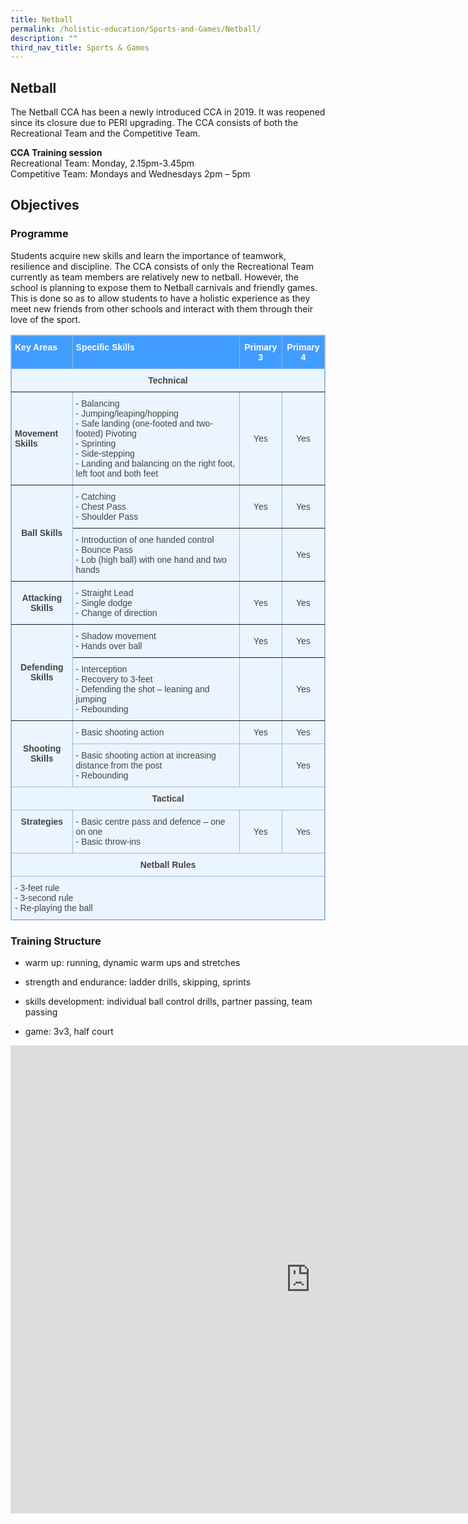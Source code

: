```yaml
---
title: Netball
permalink: /holistic-education/Sports-and-Games/Netball/
description: ""
third_nav_title: Sports & Games
---
```

## Netball

The Netball CCA has been a newly introduced CCA in 2019. It was reopened since its closure due to PERI upgrading. The CCA consists of both the Recreational Team and the Competitive Team.

**CCA Training session**<br>
Recreational Team: Monday, 2.15pm-3.45pm<br>
Competitive Team: Mondays and Wednesdays 2pm – 5pm

## Objectives


### Programme


Students acquire new skills and learn the importance of teamwork, resilience and discipline. The CCA consists of only the Recreational Team currently as team members are relatively new to netball. However, the school is planning to expose them to Netball carnivals and friendly games. This is done so as to allow students to have a holistic experience as they meet new friends from other schools and interact with them through their love of the sport.

<style type="text/css">table, th{ border: 1px solid black; } 
td { border: 1px solid black; } 

.tg  {border-collapse:collapse;border-color:#9ABAD9;border-spacing:0;}
.tg td{background-color:#EBF5FF;border-color:#9ABAD9;border-style:solid;border-width:1px;color:#444;
  font-family:Arial, sans-serif;font-size:14px;overflow:hidden;padding:10px 5px;word-break:normal;}
.tg th{background-color:#409cff;border-color:#9ABAD9;border-style:solid;border-width:1px;color:#fff;
  font-family:Arial, sans-serif;font-size:14px;font-weight:normal;overflow:hidden;padding:10px 5px;word-break:normal;}
.tg .tg-9wq8{border-color:inherit;text-align:center;vertical-align:middle}
.tg .tg-wa1i{font-weight:bold;text-align:center;vertical-align:middle}
.tg .tg-fymr{border-color:inherit;font-weight:bold;text-align:left;vertical-align:top}
.tg .tg-7btt{border-color:inherit;font-weight:bold;text-align:center;vertical-align:top}
.tg .tg-g7sd{border-color:inherit;font-weight:bold;text-align:left;vertical-align:middle}
.tg .tg-0pky{border-color:inherit;text-align:left;vertical-align:top}
.tg .tg-uzvj{border-color:inherit;font-weight:bold;text-align:center;vertical-align:middle}
.tg .tg-0lax{text-align:left;vertical-align:top}
.tg .tg-nrix{text-align:center;vertical-align:middle}
.tg .tg-amwm{font-weight:bold;text-align:center;vertical-align:top}
</style>
<table class="tg">
<thead>
  <tr>
    <th class="tg-fymr">Key Areas</th>
    <th class="tg-fymr">Specific Skills</th>
    <th class="tg-wa1i">Primary 3</th>
    <th class="tg-wa1i">Primary 4</th>
  </tr>
</thead>
<tbody>
  <tr>
    <td class="tg-7btt" colspan="4">Technical</td>
  </tr>
  <tr>
    <td class="tg-g7sd">Movement Skills</td>
    <td class="tg-0pky">- Balancing<br>- Jumping/leaping/hopping<br>- Safe landing (one-footed and two-footed) Pivoting<br>- Sprinting<br>- Side-stepping<br>- Landing and balancing on the right foot, left foot and both feet</td>
    <td class="tg-9wq8">Yes</td>
    <td class="tg-9wq8">Yes</td>
  </tr>
  <tr>
    <td class="tg-uzvj" rowspan="2">Ball Skills</td>
    <td class="tg-0pky">- Catching<br>- Chest Pass<br>- Shoulder Pass</td>
    <td class="tg-9wq8">Yes</td>
    <td class="tg-9wq8">Yes</td>
  </tr>
  <tr>
    <td class="tg-0pky">- Introduction of one handed control<br>- Bounce Pass<br>- Lob (high ball) with one hand and two hands</td>
    <td class="tg-9wq8"></td>
    <td class="tg-9wq8">Yes</td>
  </tr>
  <tr>
    <td class="tg-uzvj">Attacking Skills</td>
    <td class="tg-0pky">- Straight Lead<br>- Single dodge<br>- Change of direction</td>
    <td class="tg-9wq8">Yes</td>
    <td class="tg-9wq8">Yes</td>
  </tr>
  <tr>
    <td class="tg-uzvj" rowspan="2">Defending Skills</td>
    <td class="tg-0pky">- Shadow movement<br>- Hands over ball</td>
    <td class="tg-9wq8">Yes</td>
    <td class="tg-9wq8">Yes</td>
  </tr>
  <tr>
    <td class="tg-0pky">- Interception<br>- Recovery to 3-feet<br>- Defending the shot – leaning and jumping<br>- Rebounding</td>
    <td class="tg-9wq8"></td>
    <td class="tg-9wq8">Yes</td>
  </tr>
  <tr>
    <td class="tg-wa1i" rowspan="2">Shooting Skills</td>
    <td class="tg-0lax">- Basic shooting action</td>
    <td class="tg-nrix">Yes</td>
    <td class="tg-nrix">Yes</td>
  </tr>
  <tr>
    <td class="tg-0lax">- Basic shooting action at increasing distance from the post<br>- Rebounding</td>
    <td class="tg-nrix"></td>
    <td class="tg-nrix">Yes</td>
  </tr>
  <tr>
    <td class="tg-amwm" colspan="4">Tactical</td>
  </tr>
  <tr>
    <td class="tg-amwm">Strategies</td>
    <td class="tg-0lax">- Basic centre pass and defence – one on one<br>- Basic throw-ins</td>
    <td class="tg-nrix">Yes</td>
    <td class="tg-nrix">Yes</td>
  </tr>
  <tr>
    <td class="tg-amwm" colspan="4">Netball Rules</td>
  </tr>
  <tr>
    <td class="tg-0lax" colspan="4">- 3-feet rule<br>- 3-second rule<br>- Re-playing the ball</td>
  </tr>
</tbody>
</table>

### Training Structure


*   warm up: running, dynamic warm ups and stretches  
    
*   strength and endurance: ladder drills, skipping, sprints  
    
*   skills development: individual ball control drills, partner passing, team passing  
    
*   game: 3v3, half court

<iframe allowfullscreen="true" height="749" width="960" frameborder="0" src="https://docs.google.com/presentation/d/e/2PACX-1vSlmanRF_tb5KE4D-chAp5F8rae0wbdAKY1Rksb6YckPNMC5zATJZ2R30vEfS4s2Srcyqe6MCGz9qWx/embed?start=false&amp;loop=false&amp;delayms=3000"></iframe>